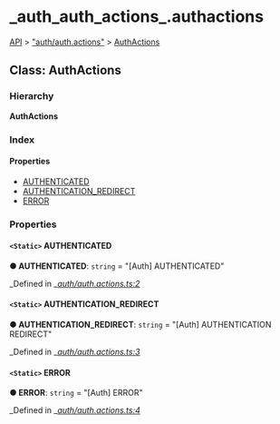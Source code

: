 # \_auth\_auth\_actions\_.authactions

[API](../../api-1.md) &gt; ["auth/auth.actions"](../modules/_auth_auth_actions_.md) &gt; [AuthActions](_auth_auth_actions_.authactions.md)

## Class: AuthActions

### Hierarchy

**AuthActions**

### Index

#### Properties

* [AUTHENTICATED](_auth_auth_actions_.authactions.md#authenticated)
* [AUTHENTICATION\_REDIRECT](_auth_auth_actions_.authactions.md#authentication_redirect)
* [ERROR](_auth_auth_actions_.authactions.md#error)

### Properties

#### `<Static>` AUTHENTICATED

**● AUTHENTICATED**: `string` = "\[Auth\] AUTHENTICATED"

_Defined in _[_auth/auth.actions.ts:2_](https://github.com/authumn/authumn-angular/blob/93ce399/projects/authumn-angular/src/auth/auth.actions.ts#L2)

#### `<Static>` AUTHENTICATION\_REDIRECT

**● AUTHENTICATION\_REDIRECT**: `string` = "\[Auth\] AUTHENTICATION REDIRECT"

_Defined in _[_auth/auth.actions.ts:3_](https://github.com/authumn/authumn-angular/blob/93ce399/projects/authumn-angular/src/auth/auth.actions.ts#L3)

#### `<Static>` ERROR

**● ERROR**: `string` = "\[Auth\] ERROR"

_Defined in _[_auth/auth.actions.ts:4_](https://github.com/authumn/authumn-angular/blob/93ce399/projects/authumn-angular/src/auth/auth.actions.ts#L4)

